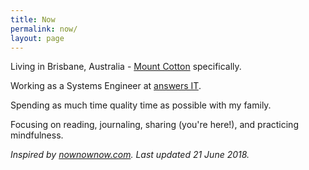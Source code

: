 ```yaml
---
title: Now
permalink: now/
layout: page
---
```

Living in Brisbane, Australia - [Mount Cotton](https://en.wikipedia.org/wiki/Mount_Cotton,_Queensland) specifically.

Working as a Systems Engineer at [answers IT](https://answersit.com.au).

Spending as much time quality time as possible with my family.

Focusing on reading, journaling, sharing (you're here!), and practicing mindfulness.

*Inspired by [nownownow.com](https://nownownow.com). Last updated 21 June 2018.*
